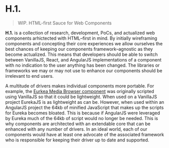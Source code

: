 # H.1.
> WIP. HTML-first Sauce for Web Components

**H.1.** is a collection of research, development, PoCs, and actualized web components arhictected with HTML&ndash;first in mind. By initially wireframing components and concepting their core experiences we allow ourselves the best chances of keeping our components framework&ndash;agnostic as they become actualized. This means that developers should be able to switch between VanillaJS, React, and AngularJS implementations of a component with no indication to the user anything has been&nbsp;changed. The libraries or frameworks we may or may not use to enhance our components should be irrelevant to end users.

A multitude of drivers makes individual components more portable. For example, the [Eurkea Media Browser component](https://github.com/jpdevries/eureka) was originally scripted using VanillaJS so that it could be lightweight. When used on a VanillaJS project EurekaJS is as lightweight as can be. However, when used within an AngularJS project the 64kb of minified JavaScript that makes up the scripts for Eureka becomes bloated. This is because if AngularJS were leveraged by Eureka much of the 64kb of script would no longer be needed. This is why components are architected with an extendable core that can be enhanced with any number of drivers. In an ideal world, each of our components would have at least one advocate of the associated framework who is responsible for keeping their driver up to date and supported.
